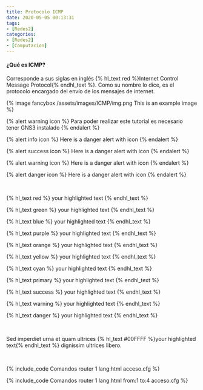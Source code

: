 ```yaml
---
title: Protocolo ICMP
date: 2020-05-05 00:13:31
tags:
- [Redes2]
categories:
- [Redes2]
- [Computacion]
---
```


<h4>¿Qué es ICMP?</h4>
<p>
    Corresponde a sus siglas en inglés {% hl_text red %}Internet Control Message Protocol{% endhl_text %}. Como su nombre 
    lo dice, es el protocolo encargado del envío de los mensajes de internet. 
</p>

	
{% image fancybox /assets/images/ICMP/img.png This is an example image %}

{% alert warning icon %}
Para poder realizar este tutorial es necesario tener GNS3 instalado
{% endalert %}


{% alert info icon %}
Here is a danger alert with icon
{% endalert %}

{% alert success icon %}
Here is a danger alert with icon
{% endalert %}


{% alert warning icon %}
Here is a danger alert with icon
{% endalert %}

{% alert danger icon %}
Here is a danger alert with icon
{% endalert %}

<br/>

{% hl_text red %}
your highlighted text
{% endhl_text %}


{% hl_text green %}
your highlighted text
{% endhl_text %}


{% hl_text blue %}
your highlighted text
{% endhl_text %}


{% hl_text purple %}
your highlighted text
{% endhl_text %}


{% hl_text orange %}
your highlighted text
{% endhl_text %}


{% hl_text yellow %}
your highlighted text
{% endhl_text %}


{% hl_text cyan %}
your highlighted text
{% endhl_text %}

{% hl_text primary %}
your highlighted text
{% endhl_text %}

{% hl_text success %}
your highlighted text
{% endhl_text %}

{% hl_text warning %}
your highlighted text
{% endhl_text %}


{% hl_text danger %}
your highlighted text
{% endhl_text %}

<br/>
<p>Sed imperdiet urna et quam ultrices {% hl_text #00FFFF %}your highlighted text{% endhl_text %} dignissim ultrices libero.</p>
<br/>

{% include_code Comandos router 1 lang:html acceso.cfg %}

{% include_code Comandos router 1 lang:html from:1 to:4 acceso.cfg %}
